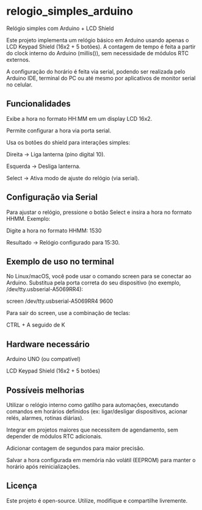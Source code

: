# relogio_simples_arduino
Relógio simples com Arduino + LCD Shield

Este projeto implementa um relógio básico em Arduino usando apenas o LCD Keypad Shield (16x2 + 5 botões).
A contagem de tempo é feita a partir do clock interno do Arduino (millis()), sem necessidade de módulos RTC externos.

A configuração do horário é feita via serial, podendo ser realizada pelo Arduino IDE, terminal do PC ou até mesmo por aplicativos de monitor serial no celular.

## Funcionalidades

Exibe a hora no formato HH:MM em um display LCD 16x2.

Permite configurar a hora via porta serial.

Usa os botões do shield para interações simples:

Direita → Liga lanterna (pino digital 10).

Esquerda → Desliga lanterna.

Select → Ativa modo de ajuste do relógio (via serial).

## Configuração via Serial

Para ajustar o relógio, pressione o botão Select e insira a hora no formato HHMM.
Exemplo:

Digite a hora no formato HHMM:
1530


Resultado → Relógio configurado para 15:30.

## Exemplo de uso no terminal

No Linux/macOS, você pode usar o comando screen para se conectar ao Arduino.
Substitua pela porta correta do seu dispositivo (no exemplo, /dev/tty.usbserial-A5069RR4):

screen /dev/tty.usbserial-A5069RR4 9600


Para sair do screen, use a combinação de teclas:

CTRL + A  seguido de  K

## Hardware necessário

Arduino UNO (ou compatível)

LCD Keypad Shield (16x2 + 5 botões)


## Possíveis melhorias

Utilizar o relógio interno como gatilho para automações, executando comandos em horários definidos (ex: ligar/desligar dispositivos, acionar relés, alarmes, rotinas diárias).

Integrar em projetos maiores que necessitem de agendamento, sem depender de módulos RTC adicionais.

Adicionar contagem de segundos para maior precisão.

Salvar a hora configurada em memória não volátil (EEPROM) para manter o horário após reinicializações.

## Licença

Este projeto é open-source. Utilize, modifique e compartilhe livremente.